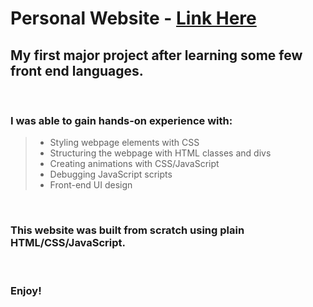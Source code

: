 # Personal Website - [Link Here](https://billw.space)

## My first major project after learning some few front end languages.

<br>

### I was able to gain hands-on experience with:

> - Styling webpage elements with CSS
> - Structuring the webpage with HTML classes and divs
> - Creating animations with CSS/JavaScript
> - Debugging JavaScript scripts
> - Front-end UI design

<br>

### This website was built from scratch using plain HTML/CSS/JavaScript.

<br>

### Enjoy!
